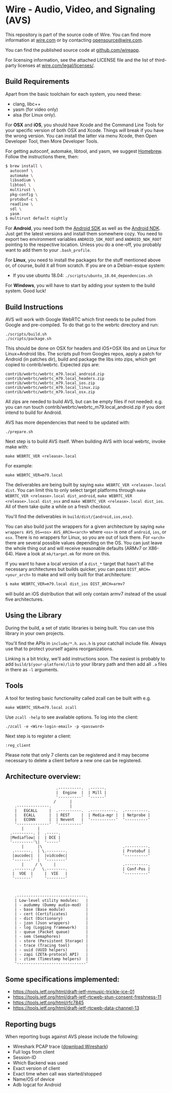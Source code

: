 # Wire - Audio, Video, and Signaling (AVS)

This repository is part of the source code of Wire. You can find more information at [wire.com](https://wire.com) or by contacting opensource@wire.com.

You can find the published source code at [github.com/wireapp](https://github.com/wireapp).

For licensing information, see the attached LICENSE file and the list of third-party licenses at [wire.com/legal/licenses/](https://wire.com/legal/licenses/).

## Build Requirements

Apart from the basic toolchain for each system, you need these:

* clang, libc++
* yasm (for video only)
* alsa (for Linux only).

For **OSX** and **iOS**, you should have Xcode and the Command Line Tools
for your specific version of both OSX and Xcode. Things *will* break if
you have the wrong version. You can install the latter via menu Xcode,
then Open Developer Tool, then More Developer Tools.

For getting autoconf, automake, libtool, and yasm, we suggest [Homebrew](http://brew.sh/).
Follow the instructions there, then:

```bash
$ brew install \
  autoconf \
  automake \
  libsodium \
  libtool \
  multirust \
  pkg-config \
  protobuf-c \
  readline \
  sdl \
  yasm
$ multirust default nightly
```



For **Android**, you need both the
[Android SDK](https://developer.android.com/sdk/index.html) as well as the
[Android NDK](https://developer.android.com/tools/sdk/ndk/index.html).
Just get the latest versions and install them somewhere cozy. You need to
export two environment variables ``ANDROID_SDK_ROOT`` and
``ANDROID_NDK_ROOT`` pointing to the respective location. Unless you do a
one-off, you probably want to add them to your ``.bash_profile``.

For **Linux**, you need to install the packages for the stuff mentioned
above or, of course, build it all from scratch. If you are on a
Debian-esque system:

* If you use ubuntu 18.04: `./scripts/ubuntu_18.04_dependencies.sh`


For **Windows**, you will have to start by adding your system to the build
system. Good luck!


## Build Instructions


AVS will work with Google WebRTC which first needs to be pulled from Google and pre-compiled. To do that go to the webrtc directory and run:

```
./scripts/build.sh
./scripts/package.sh
```

This should be done on OSX for headers and iOS+OSX libs and on Linux for Linux+Android libs. The scripts pull from Googles repos, apply a patch for Android (in patches dir), build and package the libs into zips, which get copied to contrib/webrtc. Expected zips are:

```
contrib/webrtc/webrtc_m79.local_android.zip
contrib/webrtc/webrtc_m79.local_headers.zip
contrib/webrtc/webrtc_m79.local_ios.zip
contrib/webrtc/webrtc_m79.local_linux.zip
contrib/webrtc/webrtc_m79.local_osx.zip
```

All zips are needed to build AVS, but can be empty files if not needed: e.g. you can run touch contrib/webrtc/webrtc_m79.local_android.zip if you dont intend to build for Android.

AVS has more dependencies that need to be updated with:

```
./prepare.sh
```

Next step is to build AVS itself. When building AVS with local webrtc, invoke make with:

```
make WEBRTC_VER <release>.local
```

For example:

```
make WEBRTC_VER=m79.local
```

The deliverables are being built by saying ``make WEBRTC_VER <release>.local dist``. You can limit
this to only select target platforms through ``make WEBRTC_VER <release>.local dist_android``,
``make WEBRTC_VER <release>.local dist_osx`` and ``make WEBRTC_VER <release>.local dist_ios``. All of them take quite a while
on a fresh checkout.



You'll find the deliverables in ``build/dist/{android,ios,osx}``.

You can also build just the wrappers for a given architecture by saying
``make wrappers AVS_OS=<os> AVS_ARCH=<arch>`` where ``<os>`` is one of
``android``, ``ios``, or ``osx``. There is no wrappers for Linux, so you
are out of luck there. For ``<arch>`` there are several possible values
depending on the OS. You can just leave the whole thing out and will
receive reasonable defaults (ARMv7 or X86-64). Have a look at
``mk/target.mk`` for more on this.


If you want to have a local version of a ``dist_*`` target that hasn't
all the necessary architectures but builds quicker, you can pass
``DIST_ARCH=<your_arch>`` to make and will only built for that
architecture:

```bash
$ make WEBRTC_VER=m79.local dist_ios DIST_ARCH=armv7
```

will build an iOS distribution that will only contain armv7 instead of
the usual five architectures.



## Using the Library

During the build, a set of static libraries is being built. You can use
this library in your own projects. 

You'll find the APIs in ``include/*.h``. ``avs.h`` is your catchall
include file. Always use that to protect yourself agains reorganizations.

Linking is a bit tricky, we'll add instructions soon. The easiest is
probably to add ``build/$(your-platform)/lib`` to your library path and
then add all ``.a`` files in there as ``-l`` arguments.


## Tools

A tool for testing basic functionality called zcall can be built with e.g.

``make WEBRTC_VER=m79.local zcall``

Use ``zcall -help`` to see available options. To log into the client:

``./zcall -e <Wire-login-email> -p <password>``

Next step is to register a client:

``:reg_client``

Please note that only 7 clients can be registered and it may become necessary to delete a client before a new one can be registered.


## Architecture overview:


```
                      .----------.  .------.
                      |  Engine  |  | Mill |
                      '----------'  '------'
                     /      |
    .--------------.        |
    |   EGCALL     |  .----------.  .-----------.  .----------.
    |   ECALL      |  | REST     |  | Media-mgr |  | Netprobe |
    |   ECONN      |  | Nevent   |  '-----------'  '----------'
    '--------------'  '----------'
       |      |
  .---------. |  .-----.
  |Mediaflow| |  | DCE |
  '---------'\|  '-----'
       |      |\                                   .----------.
   .-------.  | \.--------.                        | Protobuf |
   |aucodec|  |  |vidcodec|                        '----------'
   '-------'  |  '--------'
       |     / \     |                             .----------.
   .-------./   \.--------.                        | Conf-Pos |
   |  VOE  |     |  VIE   |                        '----------'
   '-------'     '--------'



    .------------------------------.
    | Low-level utility modules:   |
    | - audummy (Dummy audio-mod)  |
    | - base (Base module)         |
    | - cert (Certificates)        |
    | - dict (Dictionary)          |
    | - jzon (Json wrappers)       |
    | - log (Logging framework)    |
    | - queue (Packet queue)       |
    | - sem (Semaphores)           |
    | - store (Persistent Storage) |
    | - trace (Tracing tool)       |
    | - uuid (UUID helpers)        |
    | - zapi (ZETA-protocol API)   |
    | - ztime (Timestamp helpers)  |
    '------------------------------'
```




## Some specifications implemented:

* https://tools.ietf.org/html/draft-ietf-mmusic-trickle-ice-01
* https://tools.ietf.org/html/draft-ietf-rtcweb-stun-consent-freshness-11
* https://tools.ietf.org/html/rfc7845
* https://tools.ietf.org/html/draft-ietf-rtcweb-data-channel-13


## Reporting bugs

When reporting bugs against AVS please include the following:

- Wireshark PCAP trace ([download Wireshark](https://www.wireshark.org/download.html))
- Full logs from client
- Session-ID
- Which Backend was used
- Exact version of client
- Exact time when call was started/stopped
- Name/OS of device
- Adb logcat for Android

